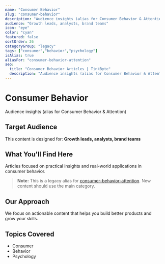 ```yaml
---
name: "Consumer Behavior"
slug: "consumer-behavior"
description: "Audience insights (alias for Consumer Behavior & Attention)"
audience: "Growth leads, analysts, brand teams"
icon: "eye"
color: "cyan"
featured: false
sortOrder: 26
categoryGroup: "legacy"
tags: ["consumer","behavior","psychology"]
isAlias: true
aliasFor: "consumer-behavior-attention"
seo:
  title: "Consumer Behavior Articles | TinkByte"
  description: "Audience insights (alias for Consumer Behavior & Attention) - practical insights for builders and innovators."
---
```


# Consumer Behavior

Audience insights (alias for Consumer Behavior & Attention)

## Target Audience

This content is designed for: **Growth leads, analysts, brand teams**

## What You'll Find Here

Articles focused on practical insights and real-world applications in consumer behavior.

> **Note:** This is a legacy alias for [consumer-behavior-attention](/blog/categories/consumer-behavior-attention). New content should use the main category.

## Our Approach

We focus on actionable content that helps you build better products and grow your skills.

## Topics Covered

- Consumer
- Behavior
- Psychology
